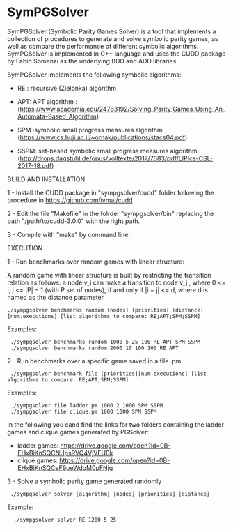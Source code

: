 # SymPGSolver


SymPGSolver (Symbolic Parity Games Solver) is a tool that  implements a collection of procedures to generate and 
solve symbolic parity games, as well as compare the performance of different symbolic algorithms.
SymPGSolver is implemented in C++ language and uses the CUDD package by Fabio Somenzi as the underlying BDD and ADD libraries.

SymPGSolver implements the following symbolic algorithms:

- RE : recursive (Zielonka) algorithm 

- APT: APT algorithm : (https://www.academia.edu/24763192/Solving_Parity_Games_Using_An_Automata-Based_Algorithm) 

- SPM :symbolic small progress measures algorithm (https://www.cs.huji.ac.il/~ornak/publications/stacs04.pdf)

- SSPM: set-based symbolic small progress measures algorithm (http://drops.dagstuhl.de/opus/volltexte/2017/7683/pdf/LIPIcs-CSL-2017-18.pdf)

BUILD AND INSTALLATION


 1 - Install the CUDD package in "sympgsolver/cudd" folder following the procedure in https://github.com/ivmai/cudd

 2 - Edit the file "Makefile" in the folrder "sympgsolver/bin" replacing the path "/path/to/cudd-3.0.0" with the right path.

 3 - Compile with "make" by command line.

EXECUTION

1 - Run benchmarks over random games with linear structure:

A random game with linear structure is built by restricting the transition relation as follows: a node v_i can make a transition to node v_j , where 0 <= i, j <= |P| − 1 (with P set of nodes), if and only if |i − j| <= d, where d is named as the distance parameter.

    ./sympgsolver benchmarks random [nodes] [priorities] [distance] [num.executions] [list algorithms to compare: RE;APT;SPM;SSPM]
   
 Examples:
    
     ./sympgsolver benchmarks random 1000 5 25 100 RE APT SPM SSPM
     ./sympgsolver benchmarks random 2000 10 100 100 RE APT

2 - Run benchmarks over a specific game saved in a file .pm

     ./sympgsolver benchmark file [priorities][num.executions] [list algorithms to compare: RE;APT;SPM;SSPM]
    
 Examples:
 
     ./sympgsolver file ladder.pm 1000 2 1000 SPM SSPM
     ./sympgsolver file clique.pm 1000 1000 SPM SSPM
     
  In the following you cand find the links for two folders containing the ladder games and clique games generated by PGSolver:
  - ladder games: https://drive.google.com/open?id=0B-EHxBiKnSQCNUpsRVQ4VjVFU0k
  - clique games: https://drive.google.com/open?id=0B-EHxBiKnSQCeF9peWdqM0pFNjg
     
3 - Solve a symbolic parity game generated randomly 

     ./sympgsolver solver [algorithm] [nodes] [priorities] [distance] 
     
  Example:
  
      ./sympgsolver solver RE 1200 5 25  
    

    





